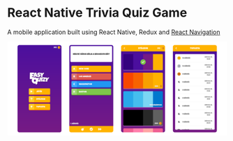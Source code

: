 # React Native Trivia Quiz Game

A mobile application built using React Native, Redux and [React Navigation](https://reactnavigation.org/)

![screenshots of the app](/images/screenshots.png)

